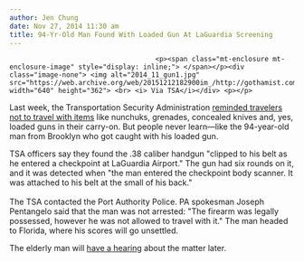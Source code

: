 ```yaml
---
author: Jen Chung
date: Nov 27, 2014 11:30 am
title: 94-Yr-Old Man Found With Loaded Gun At LaGuardia Screening
---
```


	
										<p><span class="mt-enclosure mt-enclosure-image" style="display: inline;"> </span></p><div class="image-none"> <img alt="2014_11_gun1.jpg" src="https://web.archive.org/web/20151212182900im_/http://gothamist.com/attachments/jen/2014_11_gun1.jpg" width="640" height="362"> <br> <i> Via TSA</i></div> <p></p>

<p>Last week, the Transportation Security Administration <a href="https://web.archive.org/web/20151212182900/http://gothamist.com/2014/11/19/fake_chainsaw_tsa_photos.php">reminded travelers not to travel with items</a> like nunchuks, grenades, concealed knives and, yes, loaded guns in their carry-on. But people never learn&#x2014;like the 94-year-old man from Brooklyn who got caught with his loaded gun.</p>

<p>TSA officers say they found the .38 caliber handgun &quot;clipped to his belt as he entered a checkpoint at LaGuardia Airport.&quot; The gun had six rounds on it, and it was detected when &quot;the man entered the checkpoint body scanner.  It was attached to his belt at the small of his back.&quot;<br>
 <br>
The TSA contacted the Port Authority Police. PA spokesman Joseph Pentangelo said that the man was not arrested: &quot;The firearm was legally possessed, however he was not allowed to travel with it.&quot; The man headed to Florida, where his scores will go unsettled.</p>

<p>The elderly man will <a href="https://web.archive.org/web/20151212182900/http://www.nydailynews.com/news/national/94-year-old-man-stopped-la-guardia-loaded-gun-article-1.2025269">have a hearing</a> about the matter later. </p>					
										
									
				